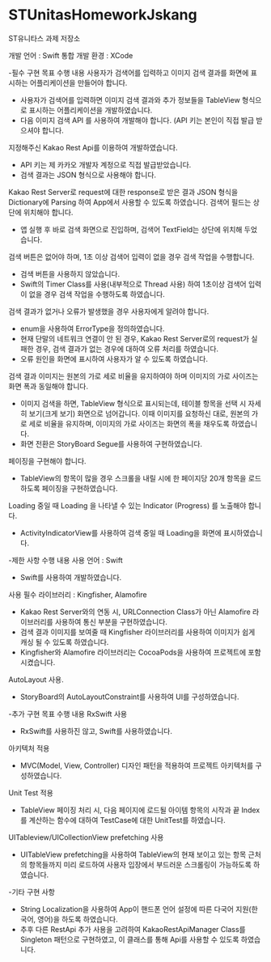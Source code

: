 # STUnitasHomeworkJskang
ST유니타스 과제 저장소

개발 언어 : Swift
통합 개발 환경 : XCode

-필수 구현 목표 수행 내용
사용자가 검색어를 입력하고 이미지 검색 결과를 화면에 표시하는 어플리케이션을 만들어야 합니다.

* 사용자가 검색어를 입력하면 이미지 검색 결과와 추가 정보들을 TableView 형식으로 표시하는 어플리케이션을 개발하였습니다.
* 다음 이미지 검색 API 를 사용하여 개발해야 합니다. (API 키는 본인이 직접 발급 받으셔야 합니다.
  
지정해주신 Kakao Rest Api를 이용하여 개발하였습니다.

* API 키는 제 카카오 개발자 계정으로 직접 발급받았습니다.
* 검색 결과는 JSON 형식으로 사용해야 합니다.
  
Kakao Rest Server로 request에 대한 response로 받은 결과 JSON 형식을 Dictionary에 Parsing 하여 App에서 사용할 수 있도록 하였습니다.
검색어 필드는 상단에 위치해야 합니다.

* 앱 실행 후 바로 검색 화면으로 진입하며, 검색어 TextField는 상단에 위치해 두었습니다.
    
검색 버튼은 없어야 하며, 1초 이상 검색어 입력이 없을 경우 검색 작업을 수행합니다.

* 검색 버튼을 사용하지 않았습니다.
* Swift의 Timer Class를 사용(내부적으로 Thread 사용) 하여 1초이상 검색어 입력이 없을 경우 검색 작업을 수행하도록 하였습니다.
    
검색 결과가 없거나 오류가 발생했을 경우 사용자에게 알려야 합니다.

* enum을 사용하여 ErrorType을 정의하였습니다.
* 현재 단말의 네트워크 연결이 안 된 경우, Kakao Rest Server로의 request가 실패한 경우, 검색 결과가 없는 경우에 대하여 오류 처리를 하였습니다.
* 오류 원인을 화면에 표시하여 사용자가 알 수 있도록 하였습니다.
    
검색 결과 이미지는 원본의 가로 세로 비율을 유지하여야 하며 이미지의 가로 사이즈는 화면 폭과 동일해야 합니다.

* 이미지 검색을 하면, TableView 형식으로 표시되는데, 테이블 항목을 선택 시 자세히 보기(크게 보기) 화면으로 넘어갑니다. 이때 이미지를 요청하신 대로, 원본의 가로 세로 비율을 유지하며, 이미지의 가로 사이즈는 화면의 폭을 채우도록 하였습니다.
* 화면 전환은 StoryBoard Segue를 사용하여 구현하였습니다.
    
페이징을 구현해야 합니다.

* TableView의 항목이 많을 경우 스크롤을 내릴 시에 한 페이지당 20개 항목을 로드하도록 페이징을 구현하였습니다.

Loading 중일 때 Loading 을 나타낼 수 있는 Indicator (Progress) 를 노출해야 합니다.

* ActivityIndicatorView를 사용하여 검색 중일 때 Loading을 화면에 표시하였습니다.

-제한 사항 수행 내용
사용 언어 : Swift

* Swift를 사용하여 개발하였습니다.
    
사용 필수 라이브러리 : Kingfisher, Alamofire

* Kakao Rest Server와의 연동 시, URLConnection Class가 아닌 Alamofire 라이브러리를 사용하여 통신 부분을 구현하였습니다.
* 검색 결과 이미지를 보여줄 때 Kingfisher 라이브러리를 사용하여 이미지가 쉽게 캐싱 될 수 있도록 하였습니다.
* Kingfisher와 Alamofire 라이브러리는 CocoaPods을 사용하여 프로젝트에 포함시켰습니다.
    
AutoLayout 사용.

* StoryBoard의 AutoLayoutConstraint를 사용하여 UI를 구성하였습니다.

-추가 구현 목표 수행 내용
RxSwift 사용

* RxSwift를 사용하진 않고, Swift를 사용하였습니다.
    
아키텍처 적용

* MVC(Model, View, Controller) 디자인 패턴을 적용하여 프로젝트 아키텍처를 구성하였습니다.
    
Unit Test 적용

* TableView 페이징 처리 시, 다음 페이지에 로드될 아이템 항목의 시작과 끝 Index를 계산하는 함수에 대하여 TestCase에 대한 UnitTest를 하였습니다.
    
UITableview/UICollectionView prefetching 사용

* UITableView prefetching을 사용하여 TableView의 현재 보이고 있는 항목 근처의 항목들까지 미리 로드하여 사용자 입장에서 부드러운 스크롤링이 가능하도록 하였습니다.

-기타 구현 사항

* String Localization을 사용하여 App이 핸드폰 언어 설정에 따른 다국어 지원(한국어, 영어)을 하도록 하였습니다.
* 추후 다른 RestApi 추가 사용을 고려하여 KakaoRestApiManager Class를 Singleton 패턴으로 구현하였고, 이 클래스를 통해 Api를 사용할 수 있도록 하였습니다.
